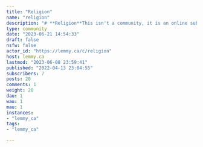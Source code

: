 ```yaml
---
title: "Religion" 
name: "religion"
description: "# **Religion**This isn't a community, it is an online sub-forum.Struggle to learn.Teach wisdom through example.Hope to realize that you are wrong.Anti-social perspectives will be socialized with less."
type: community
date: "2023-06-21 14:54:33"
draft: false
nsfw: false
actor_id: "https://lemmy.ca/c/religion"
host: lemmy.ca
lastmod: "2023-06-08 23:59:41"
published: "2022-04-13 23:04:55"
subscribers: 7
posts: 20
comments: 1
weight: 20
dau: 1
wau: 1
mau: 1
instances:
- "lemmy_ca"
tags: 
- "lemmy_ca"

---
```

